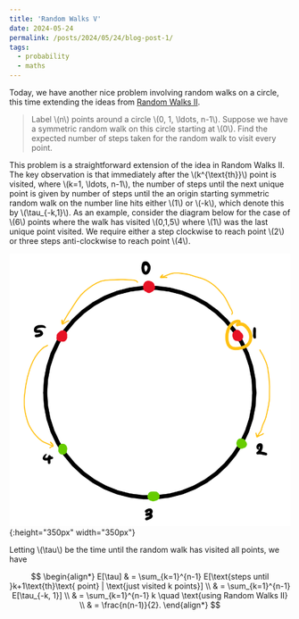 ```yaml
---
title: 'Random Walks V'
date: 2024-05-24
permalink: /posts/2024/05/24/blog-post-1/
tags:
  - probability 
  - maths
---
```


Today, we have another nice problem involving random walks on a circle, this time extending the ideas from [Random Walks II](https://browniannotion.github.io/posts/2024/05/14/blog-post-1/).

> Label \\(n\\) points around a circle \\(0, 1, \ldots, n-1\\). Suppose we have a symmetric random walk on this circle starting at \\(0\\). Find the expected number of steps taken for the random walk to visit every point. 

This problem is a straightforward extension of the idea in Random Walks II. The key observation is that immediately after the \\(k^{\text{th}}\\) point is visited, where \\(k=1, \ldots, n-1\\), the number of steps until the next unique point is given by number of steps until the an origin starting symmetric random walk on the number line hits either \\(1\\) or \\(-k\\), which denote this by \\(\tau_{-k,1}\\). As an example, consider the diagram below for the case of \\(6\\) points where the walk has visited \\(0,1,5\\) where \\(1\\) was the last unique point visited. We require either a step clockwise to reach point \\(2\\) or three steps anti-clockwise to reach point \\(4\\).

![diagram](/images/RWV1.png){:height="350px" width="350px"}

Letting \\(\tau\\) be the time until the random walk has visited all points, we have 

$$
    \begin{align*}
        E[\tau] 
        & = \sum_{k=1}^{n-1} E[\text{steps until }k+1\text{th}\text{ point} | \text{just visited k points}] \\ 
        & = \sum_{k=1}^{n-1} E[\tau_{-k, 1}] \\
        & = \sum_{k=1}^{n-1} k \quad \text{using Random Walks II} \\
        & = \frac{n(n-1)}{2}.
    \end{align*}
$$


